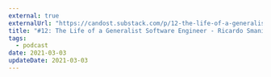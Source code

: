 ```yaml
---
external: true
externalUrl: "https://candost.substack.com/p/12-the-life-of-a-generalist-software-engineer"
title: "#12: The Life of a Generalist Software Engineer - Ricardo Smania"
tags:
  - podcast
date: 2021-03-03
updateDate: 2021-03-03
---
```

